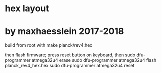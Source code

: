 # hex layout
# by maxhaesslein 2017-2018

build from root with
    make planck/rev4:hex

then flash firmware; press reset button on keyboard, then
    sudo dfu-programmer atmega32u4 erase
    sudo dfu-programmer atmega32u4 flash planck_rev4_hex.hex
    sudo dfu-programmer atmega32u4 reset
